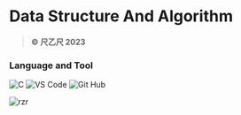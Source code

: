 # **Data Structure And Algorithm**

> **© 尺乙尺 2023**

### Language and Tool

![C](https://skills.thijs.gg/icons?i=c) ![VS Code](https://skills.thijs.gg/icons?i=vscode) ![Git Hub](https://skills.thijs.gg/icons?i=github)

![rzr](https://img.shields.io/badge/%C2%A9%E5%B0%BA%E4%B9%99%E5%B0%BA-2023-brightgreen)
